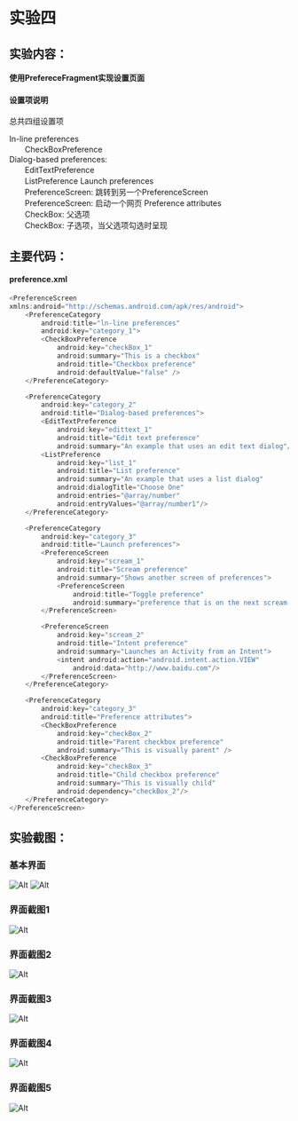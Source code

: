 # 实验四
## **实验内容：**   
#### 使用PrefereceFragment实现设置页面
#### 设置项说明  
总共四组设置项　

In-line preferences  
　　CheckBoxPreference  
Dialog-based preferences:  
　　EditTextPreference  
　　ListPreference
Launch preferences  
　　PreferenceScreen: 跳转到另一个PreferenceScreen  
　　PreferenceScreen: 启动一个网页
Preference attributes  
　　CheckBox: 父选项  
　　CheckBox: 子选项，当父选项勾选时呈现
## **主要代码：**  
#### preference.xml
```javascript
<PreferenceScreen
xmlns:android="http://schemas.android.com/apk/res/android">
    <PreferenceCategory
        android:title="ln-line preferences"
        android:key="category_1">
        <CheckBoxPreference
            android:key="checkBox_1"
            android:summary="This is a checkbox"
            android:title="Checkbox preference"
            android:defaultValue="false" />
    </PreferenceCategory>

    <PreferenceCategory
        android:key="category_2"
        android:title="Dialog-based preferences">
        <EditTextPreference
            android:key="edittext_1"
            android:title="Edit text preference"
            android:summary="An example that uses an edit text dialog"/>
        <ListPreference
            android:key="list_1"
            android:title="List preference"
            android:summary="An example that uses a list dialog"
            android:dialogTitle="Choose One"
            android:entries="@array/number"
            android:entryValues="@array/number1"/>
    </PreferenceCategory>

    <PreferenceCategory
        android:key="category_3"
        android:title="Launch preferences">
        <PreferenceScreen
            android:key="scream_1"
            android:title="Scream preference"
            android:summary="Shows another screen of preferences">
            <PreferenceScreen
                android:title="Toggle preference"
                android:summary="preference that is on the next scream but same hierarchy"/>
        </PreferenceScreen>

        <PreferenceScreen
            android:key="scream_2"
            android:title="Intent preference"
            android:summary="Launches an Activity from an Intent">
            <intent android:action="android.intent.action.VIEW"
                android:data="http://www.baidu.com"/>
        </PreferenceScreen>
    </PreferenceCategory>

    <PreferenceCategory
        android:key="category_3"
        android:title="Preference attributes">
        <CheckBoxPreference
            android:key="checkBox_2"
            android:title="Parent checkbox preference"
            android:summary="This is visually parent" />
        <CheckBoxPreference
            android:key="checkBox_3"
            android:title="Child checkbox preference"
            android:summary="This is visually child"
            android:dependency="checkBox_2"/>
    </PreferenceCategory>
</PreferenceScreen>

``` 
## **实验截图：**
### 基本界面
![Alt](https://github.com/CunmingChen/ExtendedActivity/blob/master/pic1.png?raw=true#pic_center)
![Alt](https://github.com/CunmingChen/ExtendedActivity/blob/master/pic2.png?raw=true#pic_center)
### 界面截图1
![Alt](https://github.com/CunmingChen/ExtendedActivity/blob/master/pic3.png?raw=true#pic_center)
### 界面截图2 
![Alt](https://github.com/CunmingChen/ExtendedActivity/blob/master/pic4.png?raw=true#pic_center)
### 界面截图3 
![Alt](https://github.com/CunmingChen/ExtendedActivity/blob/master/pic5.png?raw=true#pic_center) 
### 界面截图4  
![Alt](https://github.com/CunmingChen/ExtendedActivity/blob/master/pic6.png?raw=true#pic_center)
### 界面截图5 
![Alt](https://github.com/CunmingChen/ExtendedActivity/blob/master/pic7.png?raw=true#pic_center) 
